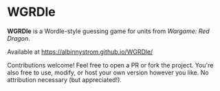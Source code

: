 # WGRDle

**WGRDle** is a Wordle-style guessing game for units from *Wargame: Red Dragon*.

Available at https://albinnystrom.github.io/WGRDle/

Contributions welcome! Feel free to open a PR or fork the project.
You're also free to use, modify, or host your own version however you like. No attribution necessary (but appreciated!).
